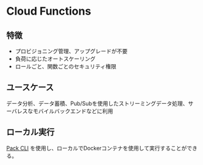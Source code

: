 # Cloud Functions

## 特徴
- プロビジョニング管理、アップグレードが不要
- 負荷に応じたオートスケーリング
- ロールごと、関数ごとのセキュリティ権限


## ユースケース
データ分析、データ蓄積、Pub/Subを使用したストリーミングデータ処理、サーバレスなモバイルバックエンドなどに利用

## ローカル実行
[Pack CLI](https://cloud.google.com/functions/docs/building/pack) を使用し、ローカルでDockerコンテナを使用して実行することができる。